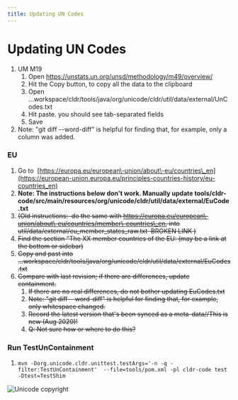 ```yaml
---
title: Updating UN Codes
---
```


# Updating UN Codes

1. UM M19
	1. Open https://unstats.un.org/unsd/methodology/m49/overview/
	2. Hit the Copy button, to copy all the data to the clipboard
	3. Open ...workspace/cldr/tools/java/org/unicode/cldr/util/data/external/UnCodes.txt
	4. Hit paste. you should see tab\-separated fields
	5. Save
2. Note: "git diff \-\-word\-diff" is helpful for finding that, for example, only a column was added.

### EU
1. Go to  [https://europa.eu/european\-union/about\-eu/countries\_en](https://european-union.europa.eu/principles-countries-history/eu-countries_en)
2. **Note: The instructions below don't work. Manually update tools/cldr\-code/src/main/resources/org/unicode/cldr/util/data/external/EuCode.txt**
3. ~~(Old instructions:  do the same with https://europa.eu/european\-union/about\-eu/countries/member\-countries\_en, into util/data/external/eu\_member\_states\_raw.txt  BROKEN LINK )~~
4. ~~Find the section "The XX member countries of the EU: (may be a link at the bottom or sidebar)~~
5. ~~Copy and past into ...workspace/cldr/tools/java/org/unicode/cldr/util/data/external/EuCodes.txt~~
6. ~~Compare with last revision; if there are differences, update containment.~~ 
	1. ~~If there are no real differences, do not bother updating EuCodes.txt~~
	2. ~~Note: "git diff \-\-word\-diff" is helpful for finding that, for example, only whitespace changed.~~
	3. ~~Record the latest version that's been synced as a meta\-data//This is new (Aug 2020\)!~~
	4. ~~Q: Not sure how or where to do this?~~

### Run TestUnContainment
1. ```mvn -Dorg.unicode.cldr.unittest.testArgs='-n -q -filter:TestUnContainment'  --file=tools/pom.xml -pl cldr-code test -Dtest=TestShim```

![Unicode copyright](https://www.unicode.org/img/hb_notice.gif)
